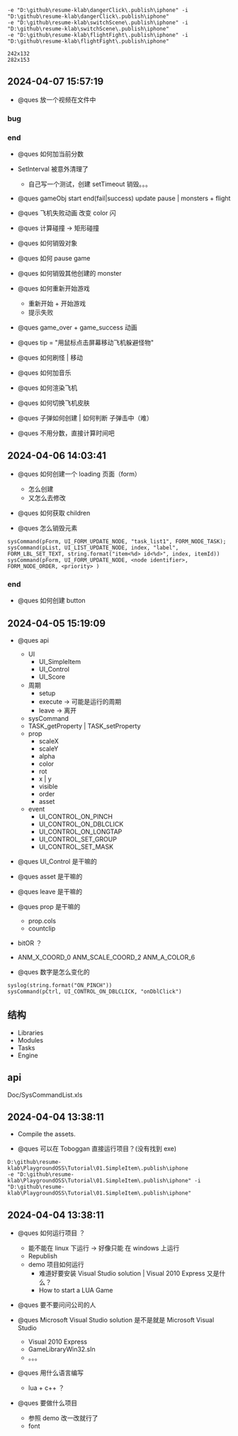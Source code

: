 ```
-e "D:\github\resume-klab\dangerClick\.publish\iphone" -i "D:\github\resume-klab\dangerClick\.publish\iphone"
-e "D:\github\resume-klab\switchScene\.publish\iphone" -i "D:\github\resume-klab\switchScene\.publish\iphone"
-e "D:\github\resume-klab\flightFight\.publish\iphone" -i "D:\github\resume-klab\flightFight\.publish\iphone"
```

```
242x132
282x153
```

## 2024-04-07 15:57:19

- @ques 放一个视频在文件中

### bug

### end

- @ques 如何加当前分数
- SetInterval 被意外清理了
  - 自己写一个测试，创建 setTimeout 销毁。。。
- @ques gameObj start end(fail|success) update pause | monsters + flight
- @ques 飞机失败动画 改变 color 闪
- @ques 计算碰撞 -> 矩形碰撞
- @ques 如何销毁对象
- @ques 如何 pause game
- @ques 如何销毁其他创建的 monster
- @ques 如何重新开始游戏

  - 重新开始 + 开始游戏
  - 提示失败

- @ques game_over + game_success 动画
- @ques tip = "用鼠标点击屏幕移动飞机躲避怪物"
- @ques 如何刷怪 | 移动
- @ques 如何加音乐
- @ques 如何渲染飞机
- @ques 如何切换飞机皮肤
- @ques 子弹如何创建 | 如何判断 子弹击中（难）

- @ques 不用分数，直接计算时间吧

## 2024-04-06 14:03:41

- @ques 如何创建一个 loading 页面（form）

  - 怎么创建
  - 又怎么去修改

- @ques 如何获取 children

- @ques 怎么销毁元素

```
sysCommand(pForm, UI_FORM_UPDATE_NODE, "task_list1", FORM_NODE_TASK);
sysCommand(pList, UI_LIST_UPDATE_NODE, index, "label", FORM_LBL_SET_TEXT, string.format("item<%d> id<%d>", index, itemId))
sysCommand(pForm, UI_FORM_UPDATE_NODE, <node identifier>, FORM_NODE_ORDER, <priority> )
```

### end

- @ques 如何创建 button

## 2024-04-05 15:19:09

- @ques api

  - UI
    - UI_SimpleItem
    - UI_Control
    - UI_Score
  - 周期
    - setup
    - execute -> 可能是运行的周期
    - leave -> 离开
  - sysCommand
  - TASK_getProperty | TASK_setProperty
  - prop
    - scaleX
    - scaleY
    - alpha
    - color
    - rot
    - x | y
    - visible
    - order
    - asset
  - event
    - UI_CONTROL_ON_PINCH
    - UI_CONTROL_ON_DBLCLICK
    - UI_CONTROL_ON_LONGTAP
    - UI_CONTROL_SET_GROUP
    - UI_CONTROL_SET_MASK

- @ques UI_Control 是干嘛的
- @ques asset 是干嘛的
- @ques leave 是干嘛的
- @ques prop 是干嘛的
  - prop.cols
  - countclip
- bitOR ？
- ANM_X_COORD_0 ANM_SCALE_COORD_2 ANM_A_COLOR_6

- @ques 数字是怎么变化的

```
syslog(string.format("ON_PINCH"))
sysCommand(pCtrl, UI_CONTROL_ON_DBLCLICK, "onDblClick")
```

## 结构

- Libraries
- Modules
- Tasks
- Engine

## api

Doc/SysCommandList.xls

## 2024-04-04 13:38:11

- Compile the assets.

- @ques 可以在 Toboggan 直接运行项目？(没有找到 exe)

```
D:\github\resume-klab\PlaygroundOSS\Tutorial\01.SimpleItem\.publish\iphone
-e "D:\github\resume-klab\PlaygroundOSS\Tutorial\01.SimpleItem\.publish\iphone" -i "D:\github\resume-klab\PlaygroundOSS\Tutorial\01.SimpleItem\.publish\iphone"
```

## 2024-04-04 13:38:11

- @ques 如何运行项目 ？

  - 能不能在 linux 下运行 -> 好像只能 在 windows 上运行
  - Republish
  - demo 项目如何运行
    - 难道好要安装 Visual Studio solution | Visual 2010 Express 又是什么？
    - How to start a LUA Game

- @ques 要不要问问公司的人

- @ques Microsoft Visual Studio solution 是不是就是 Microsoft Visual Studio

  - Visual 2010 Express
  - GameLibraryWin32.sln
  - 。。。

- @ques 用什么语言编写

  - lua + c++ ？

- @ques 要做什么项目
  - 参照 demo 改一改就行了
  - font
